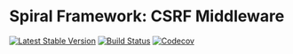 # Spiral Framework: CSRF Middleware
[![Latest Stable Version](https://poser.pugx.org/spiral/csrf/version)](https://packagist.org/packages/spiral/csrf)
[![Build Status](https://travis-ci.org/spiral/csrf.svg?branch=master)](https://travis-ci.org/spiral/csrf)
[![Codecov](https://codecov.io/gh/spiral/csrf/branch/master/graph/badge.svg)](https://codecov.io/gh/spiral/csrf/) 